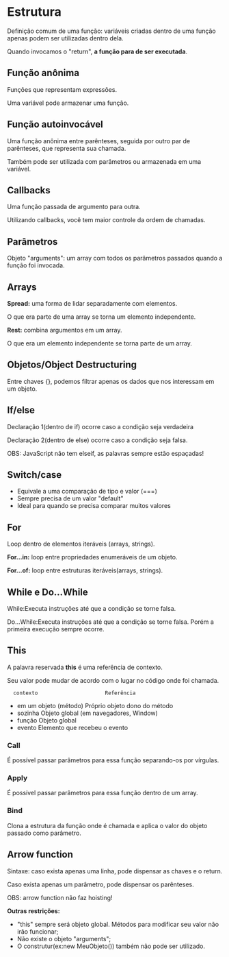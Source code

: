 # Estrutura

Definição comum de uma função: variáveis criadas dentro de uma função apenas podem ser utilizadas dentro dela.

Quando invocamos o "return", **a função para de ser executada**.

## Função anônima

Funções que representam expressões.

Uma variável pode armazenar uma função.

## Função autoinvocável

Uma função anônima entre parênteses, seguida por outro par de parênteses, que representa sua chamada.

Também pode ser utilizada com parâmetros ou armazenada em uma variável.

## Callbacks

Uma função passada de argumento para outra.

Utilizando callbacks, você tem maior controle da ordem de chamadas.

## Parâmetros

Objeto "arguments": um array com todos os parâmetros passados quando a função foi invocada.

## Arrays

**Spread:** uma forma de lidar separadamente com elementos.

O que era parte de uma array se torna um elemento independente.

**Rest:** combina argumentos em um array.

O que era um elemento independente se torna parte de um array.

## Objetos/Object Destructuring

Entre chaves {}, podemos filtrar apenas os dados que nos interessam em um objeto.

## If/else

Declaração 1(dentro de if) ocorre caso a condição seja verdadeira

Declaração 2(dentro de else) ocorre caso a condição seja falsa.

OBS: JavaScript não tem elseif, as palavras sempre estão espaçadas!

## Switch/case

- Equivale a uma comparação de tipo e valor (===)
- Sempre precisa de um valor "default"
- Ideal para quando se precisa comparar muitos valores

## For

Loop dentro de elementos iteráveis (arrays, strings).

**For...in:** loop entre propriedades enumeráveis de um objeto.

**For...of:** loop entre estruturas iteráveis(arrays, strings).

## While e Do...While

While:Executa instruções até que a condição se torne falsa.

Do...While:Executa instruções até que a condição se torne falsa. Porém a primeira execução sempre ocorre.

## This

A palavra reservada **this** é uma referência de contexto.

Seu valor pode mudar de acordo com o lugar no código onde foi chamada.

      contexto                      Referência 

- em um objeto (método)         Próprio objeto dono do método
- sozinha                       Objeto global (em navegadores, Window)
- função                        Objeto global
- evento                        Elemento que recebeu o evento

### Call

É possível passar parâmetros para essa função separando-os por vírgulas.

### Apply

É possível passar parâmetros para essa função dentro de um array.

### Bind

Clona a estrutura da função onde é chamada e aplica o valor do objeto passado como parâmetro.

## Arrow function

Sintaxe: caso exista apenas uma linha, pode dispensar as chaves e o return.

Caso exista apenas um parâmetro, pode dispensar os parênteses.

OBS: arrow function não faz hoisting!

**Outras restrições:**

- "this" sempre será objeto global. Métodos para modificar seu valor não irão funcionar;
- Não existe o objeto "arguments";
- O construtur(ex:new MeuObjeto()) também não pode ser utilizado.
